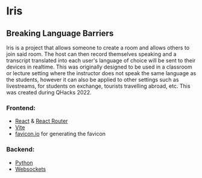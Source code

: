 # Iris
## Breaking Language Barriers
Iris is a project that allows someone to create a room and allows others to join said room. The host can then record themselves speaking and a transcript translated into each user's language of choice will be sent to their devices in realtime. This was originally designed to be used in a classroom or lecture setting where the instructor does not speak the same language as the students, however it can also be applied to other settings such as livestreams, for students on exchange, tourists travelling abroad, etc. This was created during QHacks 2022.

### Frontend:
- [React](https://reactjs.org/) & [React Router](https://reactrouter.com/)
- [Vite](https://vitejs.dev/)
- [favicon.io](https://favicon.io/) for generating the favicon


### Backend:
- [Python](https://www.python.org/)
- [Websockets](https://websockets.readthedocs.io/en/stable/#)

